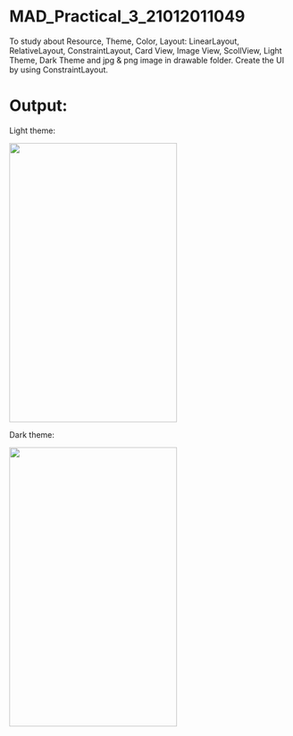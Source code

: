 # MAD_Practical_3_21012011049
To study about Resource, Theme, Color, Layout: LinearLayout, RelativeLayout, ConstraintLayout, Card View, Image View, ScollView, Light Theme, Dark Theme and 
jpg & png image in drawable folder. 
Create the UI by using ConstraintLayout.

# Output:
Light theme:

<img src="https://github.com/mehabhatt/MAD_Practical_3_21012011049/assets/98047777/cd7b691c-68e5-47ad-b34a-5f44d22e9d20" width="300" height="500"> 

Dark theme:

<img src="https://github.com/mehabhatt/MAD_Practical_3_21012011049/assets/98047777/ba29ce6c-9ea8-4536-9c2a-71cdc43b1b95" width="300" height="500"> 
